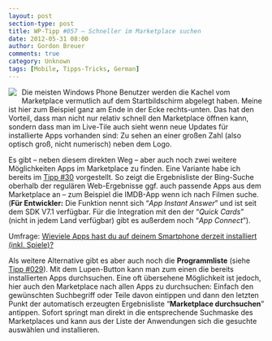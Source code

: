 ```yaml
---
layout: post
section-type: post
title: WP-Tipp #057 – Schneller im Marketplace suchen
date: 2012-05-31 08:00
author: Gordon Breuer
comments: true
category: Unknown
tags: [Mobile, Tipps-Tricks, German]
---
```

<p><img style="margin: 0px 10px 10px 0px; display: inline; float: left" align="left" src="http://anheledirwp.blob.core.windows.net/wordpress/2012/05/bedienungmg.png" /></p>  <p>Die meisten Windows Phone Benutzer werden die Kachel vom Marketplace vermutlich auf dem Startbildschirm abgelegt haben. Meine ist hier zum Beispiel ganz am Ende in der Ecke rechts-unten. Das hat den Vorteil, dass man nicht nur relativ schnell den Marketplace öffnen kann, sondern dass man im Live-Tile auch sieht wenn neue Updates für installierte Apps vorhanden sind: Zu sehen an einer großen Zahl (also optisch groß, nicht numerisch) neben dem Logo.</p>  <p>Es gibt – neben diesem direkten Weg – aber auch noch zwei weitere Möglichkeiten Apps im Marketplace zu finden. Eine Variante habe ich bereits im <a href="/post/2011/10/14/WP-Tipp-030-&ndash;-bing-findet-mehr-als-nur-Websites.aspx">Tipp #30</a> vorgestellt. So zeigt die Ergebnisliste der Bing-Suche oberhalb der regulären Web-Ergebnisse ggf. auch passende Apps aus dem Marketplace an – zum Beispiel die IMDB-App wenn ich nach Filmen suche.     <br />(<strong>Für Entwickler:</strong> Die Funktion nennt sich “<em>App Instant Answer</em>” und ist seit dem SDK V7.1 verfügbar. Für die Integration mit den der “<em>Quick Cards</em>” (nicht in jedem Land verfügbar) gibt es außerdem noch “<em>App Connect</em>”).</p> <script type="text/javascript" charset="utf-8" src="http://static.polldaddy.com/p/6275247.js"></script><noscript>   <p>Umfrage: <a href="http://polldaddy.com/poll/6275247/">Wieviele Apps hast du auf deinem Smartphone derzeit installiert (inkl. Spiele)?</a></p> </noscript>  <p>Als weitere Alternative gibt es aber auch noch die <strong>Programmliste</strong> (siehe <a href="/post/2011/10/13/WP-Tipp-029-&ndash;-Viele-Kleinigkeiten-die-das-Gesamtbild-abrunden.aspx">Tipp #029</a>). Mit dem Lupen-Button kann man zum einen die bereits installierten Apps durchsuchen. Eine oft übersehene Möglichkeit ist jedoch, hier auch den Marketplace nach allen Apps zu durchsuchen: Einfach den gewünschten Suchbegriff oder Teile davon eintippen und dann den letzten Punkt der automatisch erzeugten Ergebnisliste “<strong>Marketplace durchsuchen</strong>” antippen. Sofort springt man direkt in die entsprechende Suchmaske des Marketplaces und kann aus der Liste der Anwendungen sich die gesuchte auswählen und installieren.</p>
